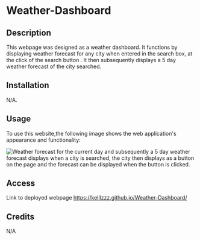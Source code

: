 # Weather-Dashboard

## Description

This webpage was designed as a weather dashboard. It functions by displaying weather forecast for any city when entered in the search box, at the click of the search button . It then subsequently displays a 5 day weather forecast of the city searched.

## Installation

N/A.

## Usage

To use this website,the following image shows the web application's appearance and functionality:

![Weather forecast for the current day and subsequently a 5 day weather forecast displays when a city is searched, the city then displays as a button on the page and the forecast can be displayed when the button is clicked.](<img width="958" alt="Screenshot 2024-02-25 211725" src="https://github.com/Kelllzzz/Weather-Dashboard/assets/117757450/d7a0fa5e-b9d0-431c-a9d9-e4273f3895bc">)


## Access

Link to deployed webpage
https://kelllzzz.github.io/Weather-Dashboard/

## Credits

N/A